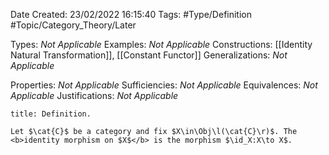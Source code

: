 <div class="topSpace"></div>

Date Created: 23/02/2022 16:15:40
Tags: #Type/Definition #Topic/Category_Theory/Later

Types: <i>Not Applicable</i>
Examples: <i>Not Applicable</i>
Constructions: [[Identity Natural Transformation]], [[Constant Functor]]
Generalizations: <i>Not Applicable</i>

Properties: <i>Not Applicable</i>
Sufficiencies: <i>Not Applicable</i>
Equivalences: <i>Not Applicable</i>
Justifications: <i>Not Applicable</i>

``` ad-Definition
title: Definition.

Let $\cat{C}$ be a category and fix $X\in\Obj\l(\cat{C}\r)$. The <b>identity morphism on $X$</b> is the morphism $\id_X:X\to X$.

```
